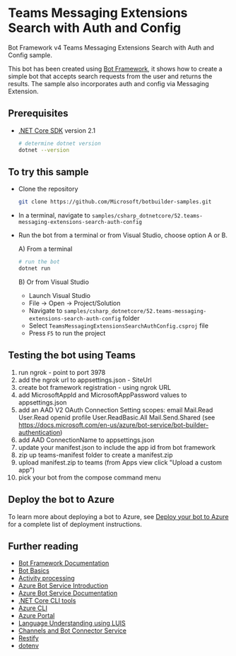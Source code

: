 ﻿# Teams Messaging Extensions Search with Auth and Config

Bot Framework v4 Teams Messaging Extensions Search with Auth and Config sample.

This bot has been created using [Bot Framework](https://dev.botframework.com), it shows how to create a simple bot that accepts search requests from the user and returns the results.  The sample also incorporates auth and config via Messaging Extension.

## Prerequisites

- [.NET Core SDK](https://dotnet.microsoft.com/download) version 2.1

  ```bash
  # determine dotnet version
  dotnet --version
  ```

## To try this sample

- Clone the repository

    ```bash
    git clone https://github.com/Microsoft/botbuilder-samples.git
    ```

- In a terminal, navigate to `samples/csharp_dotnetcore/52.teams-messaging-extensions-search-auth-config`
- Run the bot from a terminal or from Visual Studio, choose option A or B.

  A) From a terminal

  ```bash
  # run the bot
  dotnet run
  ```

  B) Or from Visual Studio

  - Launch Visual Studio
  - File -> Open -> Project/Solution
  - Navigate to `samples/csharp_dotnetcore/52.teams-messaging-extensions-search-auth-config` folder
  - Select `TeamsMessagingExtensionsSearchAuthConfig.csproj` file
  - Press `F5` to run the project

## Testing the bot using Teams

1) run ngrok - point to port 3978
2) add the ngrok url to appsettings.json - SiteUrl
3) create bot framework registration - using ngrok URL
4) add MicrosoftAppId and MicrosoftAppPassword values to appsettings.json
5) add an AAD V2 OAuth Connection Setting 
scopes: email Mail.Read User.Read openid profile User.ReadBasic.All Mail.Send.Shared 
(see https://docs.microsoft.com/en-us/azure/bot-service/bot-builder-authentication)
6) add AAD ConnectionName to appsettings.json
7) update your manifest.json to include the app id from bot framework
8) zip up teams-manifest folder to create a manifest.zip
9) upload manifest.zip to teams (from Apps view click "Upload a custom app")
10) pick your bot from the compose command menu

## Deploy the bot to Azure

To learn more about deploying a bot to Azure, see [Deploy your bot to Azure](https://aka.ms/azuredeployment) for a complete list of deployment instructions.

## Further reading

- [Bot Framework Documentation](https://docs.botframework.com)
- [Bot Basics](https://docs.microsoft.com/azure/bot-service/bot-builder-basics?view=azure-bot-service-4.0)
- [Activity processing](https://docs.microsoft.com/en-us/azure/bot-service/bot-builder-concept-activity-processing?view=azure-bot-service-4.0)
- [Azure Bot Service Introduction](https://docs.microsoft.com/azure/bot-service/bot-service-overview-introduction?view=azure-bot-service-4.0)
- [Azure Bot Service Documentation](https://docs.microsoft.com/azure/bot-service/?view=azure-bot-service-4.0)
- [.NET Core CLI tools](https://docs.microsoft.com/en-us/dotnet/core/tools/?tabs=netcore2x)
- [Azure CLI](https://docs.microsoft.com/cli/azure/?view=azure-cli-latest)
- [Azure Portal](https://portal.azure.com)
- [Language Understanding using LUIS](https://docs.microsoft.com/en-us/azure/cognitive-services/luis/)
- [Channels and Bot Connector Service](https://docs.microsoft.com/en-us/azure/bot-service/bot-concepts?view=azure-bot-service-4.0)
- [Restify](https://www.npmjs.com/package/restify)
- [dotenv](https://www.npmjs.com/package/dotenv)
